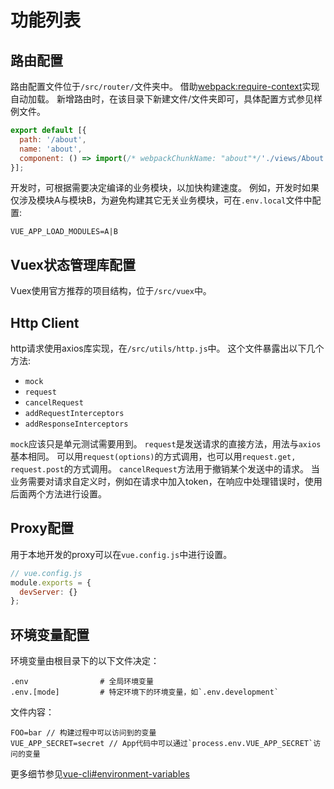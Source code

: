 # 功能列表

## 路由配置

路由配置文件位于`/src/router/`文件夹中。
借助[webpack:require-context](https://webpack.js.org/guides/dependency-management/#requirecontext)实现自动加载。
新增路由时，在该目录下新建文件/文件夹即可，具体配置方式参见样例文件。

```javascript
export default [{
  path: '/about',
  name: 'about',
  component: () => import(/* webpackChunkName: "about"*/'./views/About.vue'),
}];
```

开发时，可根据需要决定编译的业务模块，以加快构建速度。
例如，开发时如果仅涉及模块A与模块B，为避免构建其它无关业务模块，可在`.env.local`文件中配置:

```
VUE_APP_LOAD_MODULES=A|B
```

## Vuex状态管理库配置

Vuex使用官方推荐的项目结构，位于`/src/vuex`中。

## Http Client

http请求使用axios库实现，在`/src/utils/http.js`中。
这个文件暴露出以下几个方法:

- `mock`
- `request`
- `cancelRequest`
- `addRequestInterceptors`
- `addResponseInterceptors`

`mock`应该只是单元测试需要用到。
`request`是发送请求的直接方法，用法与`axios`基本相同。
可以用`request(options)`的方式调用，也可以用`request.get, request.post`的方式调用。
`cancelRequest`方法用于撤销某个发送中的请求。
当业务需要对请求自定义时，例如在请求中加入token，在响应中处理错误时，使用后面两个方法进行设置。

## Proxy配置

用于本地开发的proxy可以在`vue.config.js`中进行设置。

```javascript
// vue.config.js
module.exports = {
  devServer: {}
};
```

## 环境变量配置

环境变量由根目录下的以下文件决定：

```text
.env                # 全局环境变量
.env.[mode]         # 特定环境下的环境变量，如`.env.development`
```

文件内容：

```text
FOO=bar // 构建过程中可以访问到的变量
VUE_APP_SECRET=secret // App代码中可以通过`process.env.VUE_APP_SECRET`访问的变量
```

更多细节参见[vue-cli#environment-variables](https://cli.vuejs.org/guide/mode-and-env.html#environment-variables)
